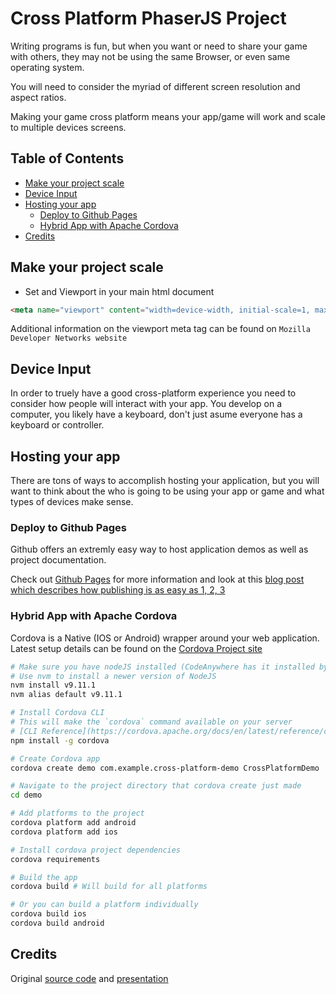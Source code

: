 # Cross Platform PhaserJS Project

Writing programs is fun, but when you want or need to share your game with others, they may not be using the same Browser, or even same operating system.

You will need to consider the myriad of different screen resolution and aspect ratios.

Making your game cross platform means your app/game will work and scale to multiple devices screens.

## Table of Contents

<!-- toc -->

- [Make your project scale](#make-your-project-scale)
- [Device Input](#device-input)
- [Hosting your app](#hosting-your-app)
  * [Deploy to Github Pages](#deploy-to-github-pages)
  * [Hybrid App with Apache Cordova](#hybrid-app-with-apache-cordova)
- [Credits](#credits)

<!-- tocstop -->

## Make your project scale

- Set and Viewport in your main html document

```html
<meta name="viewport" content="width=device-width, initial-scale=1, maximum-scale=1, minimum-scale=1, user-scalable=no" />
```

Additional information on the viewport meta tag can be found on `Mozilla Developer Networks website`

## Device Input

In order to truely have a good cross-platform experience you need to consider how people will interact with your app.  You develop on a computer, you likely have a keyboard, don't just asume everyone has a keyboard or controller.

## Hosting your app

There are tons of ways to accomplish hosting your application, but you will want to think about the who is going to be using your app or game and what types of devices make sense.

### Deploy to Github Pages

Github offers an extremly easy way to host application demos as well as project documentation.

Check out [Github Pages](https://pages.github.com/) for more information and look at this [blog post which describes how publishing is as easy as 1, 2, 3](https://blog.github.com/2016-12-09-publishing-with-github-pages-now-as-easy-as-1-2-3/)

### Hybrid App with Apache Cordova

Cordova is a Native (IOS or Android) wrapper around your web application.
Latest setup details can be found on the [Cordova Project site](https://cordova.apache.org/docs/en/latest/guide/cli/)

```bash
# Make sure you have nodeJS installed (CodeAnywhere has it installed by default)
# Use nvm to install a newer version of NodeJS
nvm install v9.11.1
nvm alias default v9.11.1

# Install Cordova CLI
# This will make the `cordova` command available on your server
# [CLI Reference](https://cordova.apache.org/docs/en/latest/reference/cordova-cli/)
npm install -g cordova

# Create Cordova app
cordova create demo com.example.cross-platform-demo CrossPlatformDemo

# Navigate to the project directory that cordova create just made
cd demo

# Add platforms to the project
cordova platform add android
cordova platform add ios

# Install cordova project dependencies
cordova requirements

# Build the app
cordova build # Will build for all platforms

# Or you can build a platform individually
cordova build ios
cordova build android

```

## Credits

Original [source code](https://github.com/fariazz/phaser-craterconf2016) and [presentation](https://www.youtube.com/watch?v=7qe2XOkubL0&t)